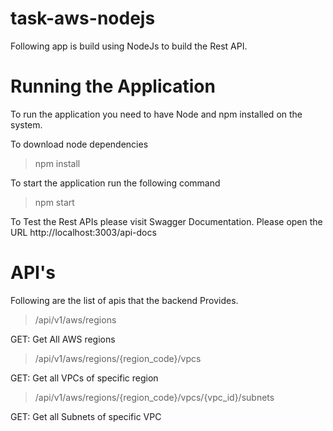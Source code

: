 # task-aws-nodejs

Following app is build using NodeJs to build the Rest API.

# Running the Application

To run the application you need to have Node and npm installed on the system.

To download node dependencies

> npm install

To start the application run the following command

> npm start

To Test the Rest APIs please visit Swagger Documentation. Please open the URL http://localhost:3003/api-docs

# API's

Following are the list of apis that the backend Provides.

> /api/v1/aws/regions

GET: Get All AWS regions

> /api/v1/aws/regions/{region_code}/vpcs

GET: Get all VPCs of specific region

> /api/v1/aws/regions/{region_code}/vpcs/{vpc_id}/subnets

GET: Get all Subnets of specific VPC
